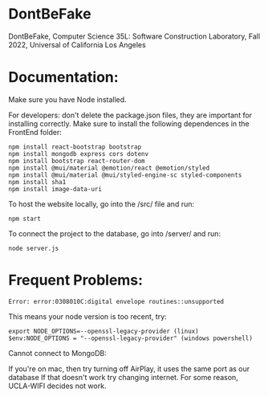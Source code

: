 # DontBeFake
DontBeFake, Computer Science 35L: Software Construction Laboratory, Fall 2022, Universal of California Los Angeles

# Documentation:
Make sure you have Node installed.

For developers: don't delete the package.json files, they are important for installing correctly.
Make sure to install the following dependences in the FrontEnd folder: 
```
npm install react-bootstrap bootstrap
npm install mongodb express cors dotenv
npm install bootstrap react-router-dom
npm install @mui/material @emotion/react @emotion/styled
npm install @mui/material @mui/styled-engine-sc styled-components
npm install sha1
npm install image-data-uri
```

To host the website locally, go into the /src/ file and run:
```
npm start
```

To connect the project to the database, go into /server/ and run:
```
node server.js
```
# Frequent Problems:
```
Error: error:0308010C:digital envelope routines::unsupported
```
This means your node version is too recent, try:
```
export NODE_OPTIONS=--openssl-legacy-provider (linux)
$env:NODE_OPTIONS = "--openssl-legacy-provider" (windows powershell) 
```
Cannot connect to MongoDB: 

If you're on mac, then try turning off AirPlay, it uses the same port as our database
If that doesn't work try changing internet. For some reason, UCLA-WIFI decides not work.



